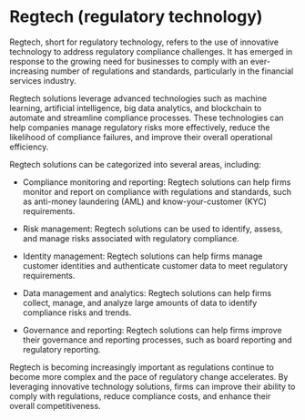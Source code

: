 # Regtech (regulatory technology)

Regtech, short for regulatory technology, refers to the use of innovative technology to address regulatory compliance challenges. It has emerged in response to the growing need for businesses to comply with an ever-increasing number of regulations and standards, particularly in the financial services industry.

Regtech solutions leverage advanced technologies such as machine learning, artificial intelligence, big data analytics, and blockchain to automate and streamline compliance processes. These technologies can help companies manage regulatory risks more effectively, reduce the likelihood of compliance failures, and improve their overall operational efficiency.

Regtech solutions can be categorized into several areas, including:

* Compliance monitoring and reporting: Regtech solutions can help firms monitor and report on compliance with regulations and standards, such as anti-money laundering (AML) and know-your-customer (KYC) requirements.

* Risk management: Regtech solutions can be used to identify, assess, and manage risks associated with regulatory compliance.

* Identity management: Regtech solutions can help firms manage customer identities and authenticate customer data to meet regulatory requirements.

* Data management and analytics: Regtech solutions can help firms collect, manage, and analyze large amounts of data to identify compliance risks and trends.

* Governance and reporting: Regtech solutions can help firms improve their governance and reporting processes, such as board reporting and regulatory reporting.

Regtech is becoming increasingly important as regulations continue to become more complex and the pace of regulatory change accelerates. By leveraging innovative technology solutions, firms can improve their ability to comply with regulations, reduce compliance costs, and enhance their overall competitiveness.
